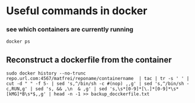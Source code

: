 # Useful commands in docker


### see which containers are currently running

```
docker ps
```

## Reconstruct a dockerfile from the container 
```
sudo docker history --no-trunc repo.url.com:4567/matfrei/reponame/containername  | tac | tr -s ' ' | cut -d " " -f 5- | sed 's,^/bin/sh -c #(nop) ,,g' | sed 's,^/bin/sh -c,RUN,g' | sed 's, && ,\n  & ,g' | sed 's,\s*[0-9]*[\.]*[0-9]*\s*[kMG]*B\s*$,,g' | head -n -1 >> backup_docckerfile.txt
```
